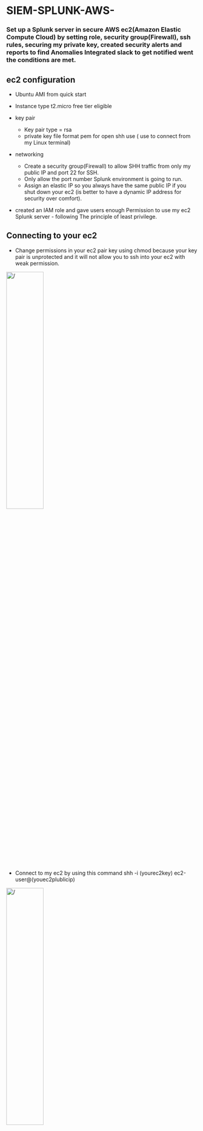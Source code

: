 # SIEM-SPLUNK-AWS-

<h3> Set up a Splunk server in secure AWS ec2(Amazon Elastic Compute Cloud) by setting role, security group(Firewall), ssh rules, securing my private key, created security alerts and reports to find Anomalies Integrated slack to get notified went the conditions are met. <h3>
 
 <h2> ec2 configuration </h2>

- Ubuntu AMI from quick start                                                           
- Instance type t2.micro free tier eligible
- key pair
  -  Key pair type = rsa
  -  private key file format  pem for open shh use ( use to connect from my Linux terminal) 
- networking  
  -  Create a security group(Firewall)  to allow  SHH traffic from only my public IP and port 22 for SSH.
  -  Only allow the port number Splunk environment is going to run.
  -  Assign an elastic IP so you always have the same public IP if you shut down your ec2 (is better to have a dynamic IP address for security over comfort).
  
- created an IAM role and gave users enough Permission to use my ec2 Splunk server - following The principle of least privilege.
  
 <h2> Connecting to your ec2 </h2>
  
 - Change permissions in your ec2 pair key using chmod because your key pair is unprotected  and it will not allow you to ssh into your ec2 with weak permission. 
 
  <img src="https://i.imgur.com/vQUYDFL.png" height="40%" width="44%" alt=/> 
  
- Connect to my ec2 by using this command shh -i (yourec2key) ec2-user@(youec2plublicip)
  
 <img src="https://i.imgur.com/aR7SMmb.png" height="40%" width="44%" alt=/> 
 
  <h2>Installing and configuring SPLUNK in a ec2</h2>
  
- You need to log in to your SPLUNK account and select the command line option to download. copy the Linux command and paste it into your terminal.

  <img src="https://i.imgur.com/2Gk6kNW.png" height="40%" width="44%" alt=/> 

- After downloading your file tar you download the file you use = tar -xvzf (name of your download file)
- Next, you have to start Splunk from your bin directory using (./splunk start) and set your username and password.

Then I went to my Splunk address web server which is going to be HTTP://(your ec2 public IP):(your assigned port).
  
  <img src="https://i.imgur.com/JdJgW33.png" height="40%" width="44%" alt=/> 
  
  - To make my Splunk web server start at boot you have to type these commands in your bin directory.
    - ./splunk enable boot-start
    - systemctl enable splunk
    - sysmtemctl start splunk

 <h2> Slack Notification Alert </h2> 
 
 Integrated Slack Notification Alert to get notified of my Splunk alerts if conditions are met.

 <img src="https://i.imgur.com/O8PN9hd.png" height="40%" width="44%" alt=/>
 
 - Set up a dummy slack instance.
 - Install Slack Notification Alert Splunk plugging.
 - Install the incoming webhook in your Slack instance.
     -  Added to your desired channel.
     -  Copied the URL of your webhook. 
 In Splunk get manage action >slack> Setup Slack Alerts >paste your webhook URL and save.
 - Can be used this be used in  sections Trigger Actions

<img src="https://i.imgur.com/PVOCOul.png" height="40%" width="44%" alt=/>

<h2>Created an alert that triggers if there is an unusually high number of failed login attempts.</h2>

 <img src="https://imgur.com/8wqjIpe.png" height="40%" width="44%" alt=/>

Set Trigger Conditions to the number of results if the condition is greater than 10.
 
 <img src= "https://imgur.com/tObcU0q.png" height="20%" width="34%" alt=/>
 
Set the alert to notify me via Slack.

<img src= "https://imgur.com/obcPkwO.png" height="20%" width="34%" alt=/>

 

